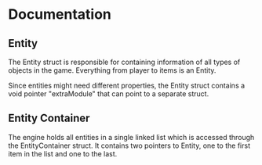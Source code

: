 # Documentation

## Entity

The Entity struct is responsible for containing information of all types of objects in the game.
Everything from player to items is an Entity.

Since entities might need different properties, the Entity struct contains a void pointer "extraModule"
that can point to a separate struct.

## Entity Container

The engine holds all entities in a single linked list which is accessed through the EntityContainer struct.
It contains two pointers to Entity, one to the first item in the list and one to the last.